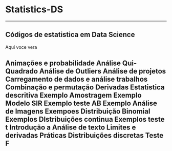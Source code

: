 # Statistics-DS
------------------------------------------
Códigos de estatistica em Data Science
------------------------------------------
Aqui voce vera

Animações e probabilidade
Análise Qui-Quadrado
Análise de Outliers
Análise de projetos
Carregamento de dados e análise
trabalhos
Combinação e permutação
Derivadas
Estatistica descritiva
Exemplo Amostragem
Exemplo Modelo SIR
Exemplo teste AB
Exemplo Análise de Imagens
Exempoes Distribuição Binomial
Exemplos DIstribuições continua
Exemplos teste t
Introdução a Análise de texto
Limites e derivadas
Práticas Distribuições discretas
Teste F
---------------------------------------
